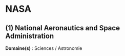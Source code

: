 # NASA

## (1) National Aeronautics and Space Administration

**Domaine(s)** : Sciences / Astronomie
